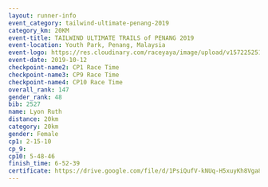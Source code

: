 ```yaml
---
layout: runner-info 
event_category: tailwind-ultimate-penang-2019 
category_km: 20KM 
event-title: TAILWIND ULTIMATE TRAILS of PENANG 2019 
event-location: Youth Park, Penang, Malaysia 
event-logo: https://res.cloudinary.com/raceyaya/image/upload/v1572252513/logo/utop-2019_h9tzys.jpg 
event-date: 2019-10-12 
checkpoint-name2: CP1 Race Time 
checkpoint-name3: CP9 Race Time 
checkpoint-name4: CP10 Race Time 
overall_rank: 147
gender_rank: 48
bib: 2527
name: Lyon Ruth
distance: 20km
category: 20km
gender: Female
cp1: 2-15-10
cp_9: 
cp10: 5-48-46
finish_time: 6-52-39
certificate: https://drive.google.com/file/d/1PsiQufV-kNUq-H5xuyKh8Vga81Uf_nAa/view?usp=sharing
---
```

